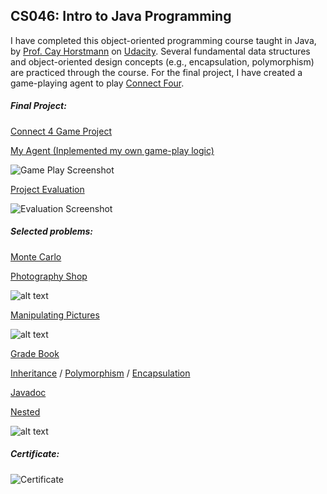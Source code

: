 CS046: Intro to Java Programming
------
I have completed this object-oriented programming course taught in Java, by [Prof. Cay Horstmann](http://www.horstmann.com/) on [Udacity](https://www.udacity.com/course/cs046
). Several fundamental data structures and object-oriented design concepts (e.g., encapsulation, polymorphism) are practiced through the course. For the final project, I have created a game-playing agent to play [Connect Four](http://en.wikipedia.org/wiki/Connect_Four).

##### Final Project:

[Connect 4 Game Project](https://github.com/lisalisadong/cs-046/tree/master/final_project)

[My Agent (Inplemented my own game-play logic)](https://github.com/lisalisadong/cs-046/blob/master/final_project/MyAgent.java)

![Game Play Screenshot](https://github.com/lisalisadong/cs-046/blob/master/final_project/game-play-screen-shot.png)

[Project Evaluation](https://github.com/lisalisadong/cs-046/blob/master/final_project/IntrotoJavaProgramming-ProjectEvaluationv2-QingxiaoDong.pdf)

![Evaluation Screenshot](https://github.com/lisalisadong/cs-046/blob/master/final_project/evaluation-screen-shot.png)

##### Selected problems:

[Monte Carlo](https://github.com/lisalisadong/CS046/blob/master/lesson6-2/darts/MonteCarlo.java)

[Photography Shop](https://github.com/lisalisadong/CS046/tree/master/lesson8/photographyShop)

![alt text](https://github.com/lisalisadong/CS046/blob/master/lesson8/photographyShop/photography-shop.png "Displaying all finished work by all photographers.")

[Manipulating Pictures](https://github.com/lisalisadong/CS046/blob/master/problem_sets/ps8/manipulatingPictures/PictureUtil.java)

![alt text](https://github.com/lisalisadong/CS046/blob/master/problem_sets/ps8/manipulatingPictures/manipulating-pictures.png "Flipping and rotating pictures.")

[Grade Book](https://github.com/lisalisadong/CS046/blob/master/lesson7-3/gradebook4/GradeBook.java)

[Inheritance](https://github.com/lisalisadong/CS046/blob/master/lesson9/quiz4To5/ChoiceQuestion.java) / [Polymorphism](https://github.com/lisalisadong/CS046/blob/master/lesson9/scene5/Scene.java) / [Encapsulation](https://github.com/lisalisadong/CS046/blob/master/lesson9/scene4/Dog.java)

[Javadoc](https://github.com/lisalisadong/CS046/tree/master/lesson3/car6)

[Nested](https://github.com/lisalisadong/CS046/blob/a1a28887e037d0d5618cab08ede56664e78521a6/lesson6-2/nested/Colors.java)

![alt text](https://github.com/lisalisadong/CS046/blob/master/lesson6-2/nested/nested.png "Incrementing colors.")

##### Certificate:

![Certificate](https://github.com/lisalisadong/cs-046/blob/master/certificate.png)
